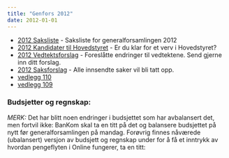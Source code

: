 ```yaml
---
title: "Genfors 2012"
date: 2012-01-01
---
```


* [2012 Saksliste](/generalforsamlinger/2012/saksliste) - Saksliste for generalforsamlingen 2012
* [2012 Kandidater til Hovedstyret](/generalforsamlinger/2012/valg) - Er du klar for et verv i Hovedstyret?
* [2012 Vedtektsforslag](/generalforsamlinger/2012/vedtektsforslag) - Foreslåtte endringer til vedtektene. Send gjerne inn ditt forslag.
* [2012 Saksforslag](/generalforsamlinger/2012/saksforslag) - Alle innsendte saker vil bli tatt opp.
* [vedlegg 110](/attachments/110-Underskrevet%20referat%20fra%20Generalforsamlingen%202012.PDF)
* [vedlegg 109](/attachments/109-Alle%20budsjett%2012-13.xlsx)

### Budsjetter og regnskap:

*MERK:* Det har blitt noen endringer i budsjettet som har avbalansert det, men fortvil ikke: BanKom skal ta en titt på det og balansere budsjettet på nytt før generalforsamlingen på mandag. Forøvrig finnes nåværede (ubalansert) versjon av budsjett og regnskap under for å få et inntrykk av hvordan pengeflyten i Online fungerer, ta en titt: